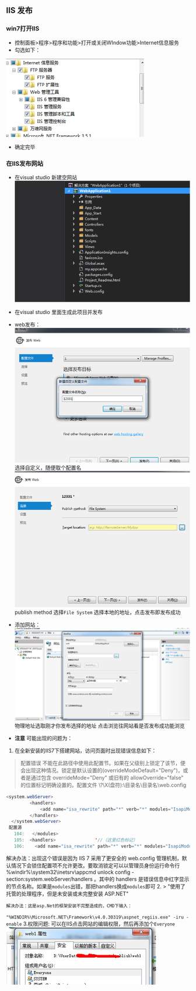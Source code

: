 ## IIS 发布
### win7打开IIS
 - 控制面板>程序>程序和功能>打开或关闭WIndow功能>Internet信息服务
 - 勾选如下：
 
 ![](/assets/微信图片_20170809151824.png)
 - 确定完毕
 
### 在IIS发布网站
  - 在visual studio 新建空网站
  ![](/assets/微信图片_20170809152310.png)
  - 在visual studio 里面生成此项目并发布
  - web发布：
   ![](/assets/微信图片_20170809152538.png)
   选择自定义，随便取个配置名
   ![](/assets/微信图片_20170809152634.png)
   publish method 选择`File System`
   选择本地的地址，点击发布即发布成功
   
  - 添加网站：
  ![](/assets/微信图片_20170809155430.png)
  物理地址选取刚才你发布选择的地址
  点击浏览往网站看是否发布成功能浏览
  
  - **注意**
   可能出现的问题为：
   
   1. 在全新安装的IIS7下搭建网站，访问页面时出现错误信息如下：
   > 配置错误 不能在此路径中使用此配置节。如果在父级别上锁定了该节，便会出现这种情况。锁定是默认设置的(overrideModeDefault="Deny")，或者是通过包含 overrideMode="Deny" 或旧有的 allowOverride="false" 的位置标记明确设置的。配置文件 \\?\X(盘符):\目录名\目录名\web.config
```java
<system.webServer>
         <handlers>
             <add name="isa_rewrite" path="*" verb="*" modules="IsapiModule" scriptProcessor="C:\Windows\Microsoft.NET\Framework\v2.0.50727\aspnet_isapi.dll" resourceType="Unspecified" requireAccess="None" preCondition="classicMode,runtimeVersionv2.0,bitness32" />
         </handlers>
  </system.webServer>
 配置源
   104:   </modules>
   105:  <handlers>               '//（这里红色标记）
   106:    <add name="isa_rewrite" path="*" verb="*" modules="IsapiModule" scriptProcessor="C:\Windows\Microsoft.NET\Framework\v2.0.50727\aspnet_isapi.dll" resourceType="Unspecified" requireAccess="None" preCondition="classicMode,runtimeVersionv2.0,bitness32" /> 
   ```
   解决办法：出现这个错误是因为 IIS 7 采用了更安全的 web.config 管理机制，默认情况下会锁住配置项不允许更改。要取消锁定可以以管理员身份运行命令行 %windir%\system32\inetsrv\appcmd unlock config -section:system.webServer/handlers 。其中的 handlers 是错误信息中红字显示的节点名称。如果是`modules`出错，那把handlers换成`modules`即可
   2. 
    > "使用了托管的处理程序，但是未安装或未完整安装 ASP.NET"
    
    解决办法：这是asp.Net的框架安装不完整造成的，CMD下输入：
`"%WINDIR%\Microsoft.NET\Framework\v4.0.30319\aspnet_regiis.exe" -iru -enable`
   3.权限问题:
   可以在IIS点击网站的编辑权限，然后再添加个`Everyone`
   ![](/assets/微信图片_20170809161317.png)
   
    
   